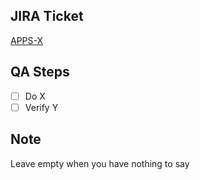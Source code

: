 ## JIRA Ticket

[APPS-X](https://youcanshop.atlassian.net/browse/APPS-X)

## QA Steps

* [ ] Do X
* [ ] Verify Y

## Note

Leave empty when you have nothing to say
